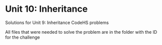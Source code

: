 # Unit 10: Inheritance

Solutions for Unit 9: Inheritance CodeHS problems

All files that were needed to solve the problem are in the folder with the ID for the challenge 
